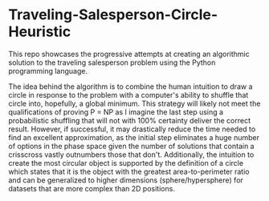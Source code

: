 # Traveling-Salesperson-Circle-Heuristic
This repo showcases the progressive attempts at creating an algorithmic solution to the traveling salesperson problem using the Python programming language. 

The idea behind the algorithm is to combine the human intuition to draw a circle in response to the problem with a computer's ability to shuffle that circle into, hopefully, a global minimum. This strategy will likely not meet the qualifications of proving P = NP as I imagine the last step using a probabilistic shuffling that will not with 100% certainty deliver the correct result. However, if successful, it may drastically reduce the time needed to find an excellent approximation, as the initial step eliminates a huge number of options in the phase space given the number of solutions that contain a crisscross vastly outnumbers those that don't. Additionally, the intuition to create the most circular object is supported by the definition of a circle which states that it is the object with the greatest area-to-perimeter ratio and can be generalized to higher dimensions (sphere/hypersphere) for datasets that are more complex than 2D positions.
